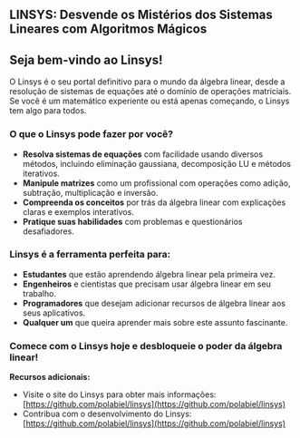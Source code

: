 ## LINSYS: Desvende os Mistérios dos Sistemas Lineares com Algoritmos Mágicos

## **Seja bem-vindo ao Linsys!** 

O Linsys é o seu portal definitivo para o mundo da álgebra linear, desde a resolução de sistemas de equações até o domínio de operações matriciais. Se você é um matemático experiente ou está apenas começando, o Linsys tem algo para todos.

### **O que o Linsys pode fazer por você?**

* **Resolva sistemas de equações** com facilidade usando diversos métodos, incluindo eliminação gaussiana, decomposição LU e métodos iterativos.
* **Manipule matrizes** como um profissional com operações como adição, subtração, multiplicação e inversão.
* **Compreenda os conceitos** por trás da álgebra linear com explicações claras e exemplos interativos.
* **Pratique suas habilidades** com problemas e questionários desafiadores.

### **Linsys é a ferramenta perfeita para:**

* **Estudantes** que estão aprendendo álgebra linear pela primeira vez.
* **Engenheiros** e cientistas que precisam usar álgebra linear em seu trabalho.
* **Programadores** que desejam adicionar recursos de álgebra linear aos seus aplicativos.
* **Qualquer um** que queira aprender mais sobre este assunto fascinante.

### **Comece com o Linsys hoje e desbloqueie o poder da álgebra linear!**

**Recursos adicionais:**

* Visite o site do Linsys para obter mais informações: [https://github.com/polabiel/linsys](https://github.com/polabiel/linsys)
* Contribua com o desenvolvimento do Linsys: [https://github.com/polabiel/linsys](https://github.com/polabiel/linsys)
